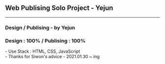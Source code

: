  ## Web Publising Solo Project - Yejun 
  ------------------------------------------------------
<h3> Design / Publising - by Yejun</h3>
<h3> Design : 100% / Publising : 100%</h3>
- Use Stack : HTML, CSS, JavaScript<br>
- Thanks for Siwon's advice
- 2021.01.30 ~ ing
